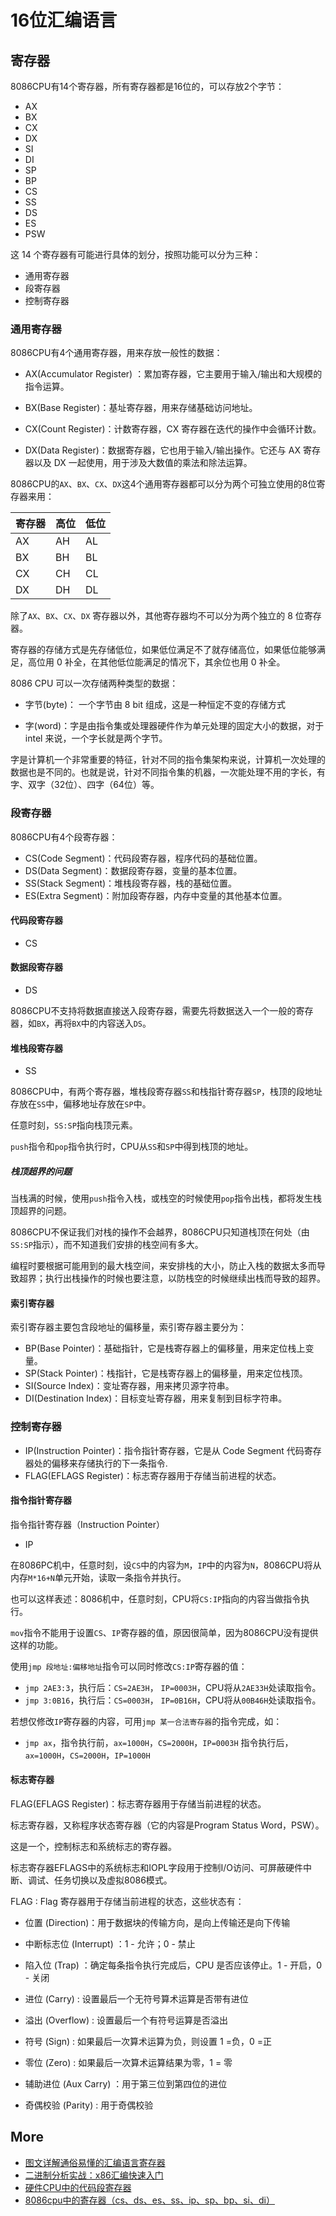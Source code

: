 # 16位汇编语言

## 寄存器

8086CPU有14个寄存器，所有寄存器都是16位的，可以存放2个字节：

- AX
- BX
- CX
- DX
- SI
- DI
- SP
- BP
- CS
- SS
- DS
- ES
- PSW

这 14 个寄存器有可能进行具体的划分，按照功能可以分为三种：

- 通用寄存器
- 段寄存器
- 控制寄存器

### 通用寄存器

8086CPU有4个通用寄存器，用来存放一般性的数据：

- AX(Accumulator Register) ：累加寄存器，它主要用于输入/输出和大规模的指令运算。

- BX(Base Register)：基址寄存器，用来存储基础访问地址。

- CX(Count Register)：计数寄存器，CX 寄存器在迭代的操作中会循环计数。

- DX(Data Register)：数据寄存器，它也用于输入/输出操作。它还与 AX 寄存器以及 DX 一起使用，用于涉及大数值的乘法和除法运算。

8086CPU的`AX`、`BX`、`CX`、`DX`这4个通用寄存器都可以分为两个可独立使用的8位寄存器来用：

| 寄存器  | 高位  | 低位  |
|  ----  | ---- | ---   |
| AX  | AH | AL |
| BX  | BH | BL |
| CX  | CH | CL |
| DX  | DH | DL |

除了`AX`、`BX`、`CX`、`DX` 寄存器以外，其他寄存器均不可以分为两个独立的 8 位寄存器。

寄存器的存储方式是先存储低位，如果低位满足不了就存储高位，如果低位能够满足，高位用 0 补全，在其他低位能满足的情况下，其余位也用 0 补全。

8086 CPU 可以一次存储两种类型的数据：

- 字节(byte)： 一个字节由 8 bit 组成，这是一种恒定不变的存储方式

- 字(word)：字是由指令集或处理器硬件作为单元处理的固定大小的数据，对于 intel 来说，一个字长就是两个字节。

字是计算机一个非常重要的特征，针对不同的指令集架构来说，计算机一次处理的数据也是不同的。也就是说，针对不同指令集的机器，一次能处理不用的字长，有字、双字（32位）、四字（64位）等。

### 段寄存器

8086CPU有4个段寄存器：

- CS(Code Segment)：代码段寄存器，程序代码的基础位置。
- DS(Data Segment)：数据段寄存器，变量的基本位置。
- SS(Stack Segment)：堆栈段寄存器，栈的基础位置。
- ES(Extra Segment)：附加段寄存器，内存中变量的其他基本位置。

#### 代码段寄存器

- CS

#### 数据段寄存器

- DS

8086CPU不支持将数据直接送入段寄存器，需要先将数据送入一个一般的寄存器，如`BX`，再将`BX`中的内容送入`DS`。

#### 堆栈段寄存器

- SS

8086CPU中，有两个寄存器，堆栈段寄存器`SS`和栈指针寄存器`SP`，栈顶的段地址存放在`SS`中，偏移地址存放在`SP`中。

任意时刻，`SS:SP`指向栈顶元素。

`push`指令和`pop`指令执行时，CPU从`SS`和`SP`中得到栈顶的地址。

##### 栈顶超界的问题

当栈满的时候，使用`push`指令入栈，或栈空的时候使用`pop`指令出栈，都将发生栈顶超界的问题。

8086CPU不保证我们对栈的操作不会越界，8086CPU只知道栈顶在何处（由`SS:SP`指示），而不知道我们安排的栈空间有多大。

编程时要根据可能用到的最大栈空间，来安排栈的大小，防止入栈的数据太多而导致超界；执行出栈操作的时候也要注意，以防栈空的时候继续出栈而导致的超界。

#### 索引寄存器

索引寄存器主要包含段地址的偏移量，索引寄存器主要分为：

- BP(Base Pointer)：基础指针，它是栈寄存器上的偏移量，用来定位栈上变量。
- SP(Stack Pointer)：栈指针，它是栈寄存器上的偏移量，用来定位栈顶。
- SI(Source Index)：变址寄存器，用来拷贝源字符串。
- DI(Destination Index)：目标变址寄存器，用来复制到目标字符串。

### 控制寄存器

- IP(Instruction Pointer)：指令指针寄存器，它是从 Code Segment 代码寄存器处的偏移来存储执行的下一条指令.
- FLAG(EFLAGS Register)：标志寄存器用于存储当前进程的状态。

#### 指令指针寄存器

指令指针寄存器（Instruction Pointer）

- IP

在8086PC机中，任意时刻，设`CS`中的内容为`M`，`IP`中的内容为`N`，8086CPU将从内存`M*16+N`单元开始，读取一条指令并执行。

也可以这样表述：8086机中，任意时刻，CPU将`CS:IP`指向的内容当做指令执行。

`mov`指令不能用于设置`CS`、`IP`寄存器的值，原因很简单，因为8086CPU没有提供这样的功能。

使用`jmp 段地址:偏移地址`指令可以同时修改`CS:IP`寄存器的值：

- `jmp 2AE3:3`，执行后：`CS=2AE3H`， `IP=0003H`，CPU将从`2AE33H`处读取指令。
- `jmp 3:0B16`，执行后：`CS=0003H`， `IP=0B16H`，CPU将从`00B46H`处读取指令。

若想仅修改`IP`寄存器的内容，可用`jmp 某一合法寄存器`的指令完成，如：

- `jmp ax`，指令执行前，`ax=1000H`，`CS=2000H`，`IP=0003H`
指令执行后，`ax=1000H`，`CS=2000H`，`IP=1000H`

#### 标志寄存器

FLAG(EFLAGS Register)：标志寄存器用于存储当前进程的状态。

标志寄存器，又称程序状态寄存器（它的内容是Program Status Word，PSW）。

这是一个，控制标志和系统标志的寄存器。

标志寄存器EFLAGS中的系统标志和IOPL字段用于控制I/O访问、可屏蔽硬件中断、调试、任务切换以及虚拟8086模式。

FLAG : Flag 寄存器用于存储当前进程的状态，这些状态有：

- 位置 (Direction)：用于数据块的传输方向，是向上传输还是向下传输

- 中断标志位 (Interrupt) ：1 - 允许；0 - 禁止

- 陷入位 (Trap) ：确定每条指令执行完成后，CPU 是否应该停止。1 - 开启，0 - 关闭

- 进位 (Carry) : 设置最后一个无符号算术运算是否带有进位

- 溢出 (Overflow) : 设置最后一个有符号运算是否溢出

- 符号 (Sign) : 如果最后一次算术运算为负，则设置 1 =负，0 =正

- 零位 (Zero) : 如果最后一次算术运算结果为零，1 = 零

- 辅助进位 (Aux Carry) ：用于第三位到第四位的进位

- 奇偶校验 (Parity) : 用于奇偶校验

## More

- [图文详解通俗易懂的汇编语言寄存器](https://www.jb51.net/article/230062.htm)
- [二进制分析实战：x86汇编快速入门](https://www.toutiao.com/article/7039892076707807748)
- [硬件CPU中的代码段寄存器](https://baike.baidu.com/item/cs/19501238)
- [8086cpu中的寄存器（cs、ds、es、ss、ip、sp、bp、si、di）](https://blog.csdn.net/weixin_42240667/article/details/104503184)
